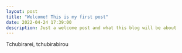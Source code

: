 ```yaml
---
layout: post
title: "Welcome! This is my first post"
date: 2022-04-24 17:39:00
description: Just a welcome post and what this blog will be about
---
```


Tchubirarei, tchubirabirou